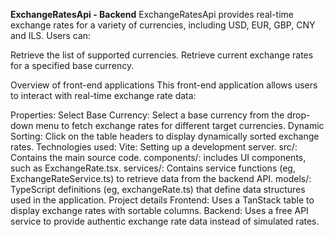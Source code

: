 **ExchangeRatesApi - Backend**
ExchangeRatesApi provides real-time exchange rates for a variety of currencies, including USD, EUR, GBP, CNY and ILS. Users can:

Retrieve the list of supported currencies.
Retrieve current exchange rates for a specified base currency.

Overview of front-end applications
This front-end application allows users to interact with real-time exchange rate data:

Properties:
Select Base Currency: Select a base currency from the drop-down menu to fetch exchange rates for different target currencies.
Dynamic Sorting: Click on the table headers to display dynamically sorted exchange rates.
Technologies used:
Vite: Setting up a development server.
src/: Contains the main source code.
components/: includes UI components, such as ExchangeRate.tsx.
services/: Contains service functions (eg, ExchangeRateService.ts) to retrieve data from the backend API.
models/: TypeScript definitions (eg, exchangeRate.ts) that define data structures used in the application.
Project details
Frontend: Uses a TanStack table to display exchange rates with sortable columns.
Backend: Uses a free API service to provide authentic exchange rate data instead of simulated rates.
